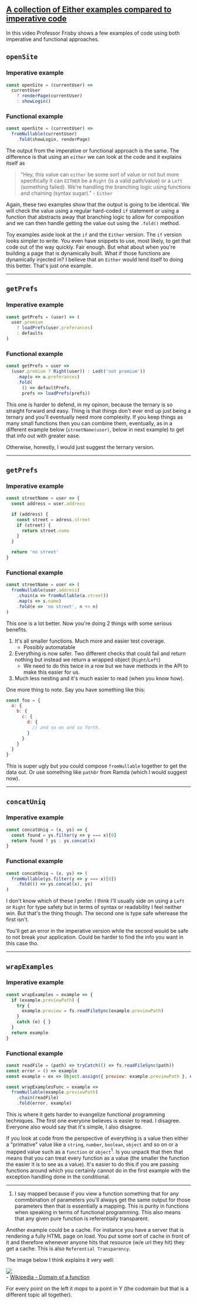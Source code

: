 ## [A collection of Either examples compared to imperative code](https://egghead.io/lessons/javascript-a-collection-of-either-examples-compared-to-imperative-code)

In this video Professor Frisby shows a few examples of code using both imperative and functional approaches.

## `openSite`
### Imperative example
```js
const openSite = (currentUser) =>
  currentUser
    ? renderPage(currentUser)
    : showLogin()
```

### Functional example
```js
const openSite = (currentUser) =>
  fromNullable(currentUser)
    .fold(showLogin, renderPage)
```
The output from the imperative or functional approach is the same. The difference is that using an `either` we can look at the code and it explains itself as

> "Hey, this value can `either` be some sort of value or not but more specifically it can `EITHER` be a `Right` (is a valid path/value) or a `Left` (something failed). We're handling the branching logic using functions and chaining (syntax sugar)." - `Either`

Again, these two examples show that the output is going to be identical. We will check the value using a regular hard-coded `if` statement or using a function that abstracts away that branching logic to allow for composition and we can then handle getting the value out using the `.fold()` method.

Toy examples aside look at the `if` and the `Either` version. The `if` version looks simpler to write. You even have snippets to use, most likely, to get that code out of the way quickly. Fair enough. But what about when you're building a page that is dynamically built. What if those functions are dynamically injected in? I believe that an `Either` would lend itself to doing this better. That's just one example.

---
## `getPrefs`
### Imperative example
```js
const getPrefs = (user) => (
  user.premium
    ? loadPrefs(user.preferances)
    : defaults
)
```

### Functional example
```js
const getPrefs = user => 
  (user.premium ? Right(user)) : Ledt('not premium'))
    .map(u => u.preferances)
    .fold(
      () => defaultPrefs,
      prefs => loadPrefs(prefs))
```

This one is harder to defend, in my opinon, because the ternary is so straight forward and easy. Thing is that things don't ever end up just being a ternary and you'll eventually need more complexity. If you keep things as many small functions then you can combine them, eventually, as in a different example below (`streetName(user)`, below in next example) to get that info out with greater ease.

Otherwise, honestly, I would just suggest the ternary version.

---
## `getPrefs`
### Imperative example
```js
const streetName = user => {
  const address = user.address

  if (address) {
    const street = adress.street
    if (street) {
      return street.name
    }
  }

  return 'no street'
}
```

### Functional example
```js
const streetName = user => (
  fromNullable(user.address)
    .chain(a => fromNullable(a.street))
    .map(s => s.name)
    .fold(e => 'no street', n +> n)
)
```
This one is a lot better. Now you're doing 2 things with some serious benefits.
1. It's all smaller functions. Much more and easier test coverage.
    - Possibly automatable
1. Everything is now safer. Two different checks that could fail and return nothing but instead we return a wrapped object (`Right`/`Left`)
    - We need to do this twice in a row but we have methods in the API to make this easier for us.
1. Much less nesting and it's much easier to read (when you know how).

One more thing to note. Say you have something like this:

```js
const foo = {
  a: {
    b: {
      c: {
        d: {
          // and so on and so forth.
        }
      }
    }
  }
}
```

This is super ugly but you could compose `fromNullable` together to get the data out. Or use something like `pathOr` from Ramda (which I would suggest now).

---
## `concatUniq`
### Imperative example
```js
const concatUniq = (x, ys) => {
  const found = ys.filter(y => y === x)[0]
  return found ? ys : ys.concat(x)
}
```

### Functional example
```js
const concatUniq = (x, ys) => (
  fromNullable(ys.filter(y => y === x)[0])
    .fold(() => ys.concat(x), ys)
)
```

I don't know which of these I prefer. I think I'll usually side on using a `Left` or `Right` for type safety but in terms of syntax or readability I feel neither win. But that's the thing though. The second one is type safe wherease the first isn't.

You'll get an error in the imperative version while the second would be safe to not break your application. Could be harder to find the info you want in this case tho.

---
## `wrapExamples`
### Imperative example
```js
const wrapExamples = example => {
  if (example.previewPath) {
    try {
      example.preview = fs.readFileSync(example.previewPath)
    }
    catch (e) { }
  }
  return example
}
```

### Functional example
```js
const readFile = (path) => tryCatch(() => fs.readFileSync(path))
const error = () => example
const example = ex => Object.assign({ preview: example.previewPath }, ex)

const wrapExamplesFunc = example =>
  fromNullable(example.previewPath)
    .chain(readFile)
    .fold(error, example)
```

This is where it gets harder to evangelize functional programming techniques. The first one everyone believes is easier to read. I disagree. Everyone also would say that it's simple, I also disagree.

If you look at code from the perspective of everything is a value then either a "primative" value like a `string`, `number`, `boolean`, `object` and so on or a mapped value such as a `function` or `object`<sup>1</sup>. Is you unpack that then that means that you can treat every function as a value (the smaller the function the easier it is to see as a value). It's easier to do this if you are passing functions around which you certainly cannot do in the first example with the exception handling done in the conditional.

------
1. I say mapped because if you view a function something that for any commbination of parameters you'll always get the same output for those parameters then that is essentially a mapping. This is purity in functions when speaking in terms of functional programming. This also means that any given pure function is referentially transparent.

Another example could be a cache. For instance you have a server that is rendering a fully HTML page on load. You put some sort of cache in front of it and therefore whenever anyone hits that resource (w/e url they hit) they get a cache. This is also `Referential Transparency`.

The image below I think explains it very well:

![](./codomain.png) <br />
\- [Wikipedia - Domain of a function](https://en.wikipedia.org/wiki/Domain_of_a_function)

For every point on the left it _maps_ to a point in Y (the codomain but that is a different topic all together).
